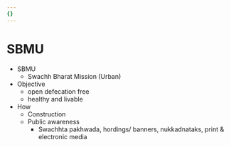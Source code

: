 ```yaml
---
{}
---
```

   
# SBMU   
* SBMU   
	* Swachh Bharat Mission (Urban)   
* Objective   
	* open defecation free   
	* healthy and livable   
* How   
	* Construction   
	* Public awareness   
		* Swachhta pakhwada, hordings/ banners, nukkadnataks, print & electronic media